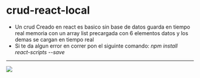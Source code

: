 # crud-react-local
- Un crud Creado en react es basico sin base de datos guarda en tiempo real memoria con un array list precargada con 6 elementos datos y los demas
se cargan en tiempo real 
- Si te da algun error en correr pon el siguinte comando: 
*npm install react-scripts --save*


---------------------------------------------------------------
![](..\REACT-CRUD-LOCAL\Portada_react.jpg)